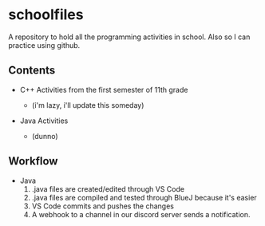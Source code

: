 # schoolfiles

A repository to hold all the programming activities in school.
Also so I can practice using github.


## Contents

* C++ Activities from the first semester of 11th grade
    * (i'm lazy, i'll update this someday)

* Java Activities
    * (dunno)

## Workflow

* Java
    1. .java files are created/edited through VS Code
    1. .java files are compiled and tested through BlueJ because it's easier
    1. VS Code commits and pushes the changes
    1. A webhook to a channel in our discord server sends a notification.



